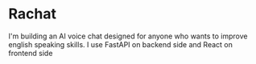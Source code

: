 # Rachat
I'm building an AI voice chat designed for anyone who wants to improve english speaking skills. I use FastAPI on backend side and React on frontend side
